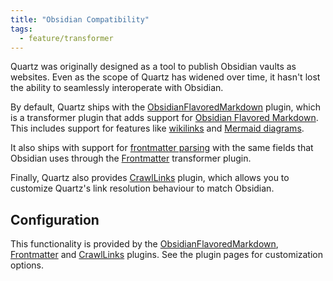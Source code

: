 ```yaml
---
title: "Obsidian Compatibility"
tags:
  - feature/transformer
---
```


Quartz was originally designed as a tool to publish Obsidian vaults as websites. Even as the scope of Quartz has widened over time, it hasn't lost the ability to seamlessly interoperate with Obsidian.

By default, Quartz ships with the [ObsidianFlavoredMarkdown](../plugins/ObsidianFlavoredMarkdown.md) plugin, which is a transformer plugin that adds support for [Obsidian Flavored Markdown](https://help.obsidian.md/Editing+and+formatting/Obsidian+Flavored+Markdown). This includes support for features like [wikilinks](wikilinks.md) and [Mermaid diagrams](Mermaid%20diagrams.md).

It also ships with support for [frontmatter parsing](https://help.obsidian.md/Editing+and+formatting/Properties) with the same fields that Obsidian uses through the [Frontmatter](../plugins/Frontmatter.md) transformer plugin.

Finally, Quartz also provides [CrawlLinks](../plugins/CrawlLinks.md) plugin, which allows you to customize Quartz's link resolution behaviour to match Obsidian.

## Configuration

This functionality is provided by the [ObsidianFlavoredMarkdown](../plugins/ObsidianFlavoredMarkdown.md), [Frontmatter](../plugins/Frontmatter.md) and [CrawlLinks](../plugins/CrawlLinks.md) plugins. See the plugin pages for customization options.
